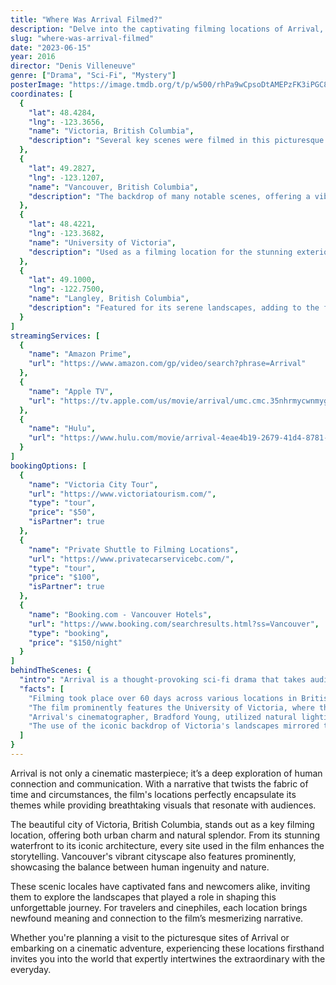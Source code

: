 ```yaml
---
title: "Where Was Arrival Filmed?"
description: "Delve into the captivating filming locations of Arrival, where the blend of stunning landscapes and thought-provoking narrative come alive."
slug: "where-was-arrival-filmed"
date: "2023-06-15"
year: 2016
director: "Denis Villeneuve"
genre: ["Drama", "Sci-Fi", "Mystery"]
posterImage: "https://image.tmdb.org/t/p/w500/rhPa9wCpsoDtAMEPzFK3iPGC8V5.jpg"
coordinates: [
  { 
    "lat": 48.4284, 
    "lng": -123.3656, 
    "name": "Victoria, British Columbia", 
    "description": "Several key scenes were filmed in this picturesque city, known for its stunning architecture and beautiful landscapes."
  },
  { 
    "lat": 49.2827, 
    "lng": -123.1207, 
    "name": "Vancouver, British Columbia", 
    "description": "The backdrop of many notable scenes, offering a vibrant urban scenery."
  },
  { 
    "lat": 48.4221, 
    "lng": -123.3682, 
    "name": "University of Victoria", 
    "description": "Used as a filming location for the stunning exterior shots of the linguistics facility."
  },
  { 
    "lat": 49.1000, 
    "lng": -122.7500, 
    "name": "Langley, British Columbia", 
    "description": "Featured for its serene landscapes, adding to the film's atmospheric aesthetic."
  }
]
streamingServices: [
  {
    "name": "Amazon Prime",
    "url": "https://www.amazon.com/gp/video/search?phrase=Arrival"
  },
  {
    "name": "Apple TV",
    "url": "https://tv.apple.com/us/movie/arrival/umc.cmc.35nhrmycwnmygmmer12axg0g9"
  },
  {
    "name": "Hulu",
    "url": "https://www.hulu.com/movie/arrival-4eae4b19-2679-41d4-8781-9485eab6b49c"
  }
]
bookingOptions: [
  {
    "name": "Victoria City Tour",
    "url": "https://www.victoriatourism.com/",
    "type": "tour",
    "price": "$50",
    "isPartner": true
  },
  {
    "name": "Private Shuttle to Filming Locations",
    "url": "https://www.privatecarservicebc.com/",
    "type": "tour",
    "price": "$100",
    "isPartner": true
  },
  {
    "name": "Booking.com - Vancouver Hotels",
    "url": "https://www.booking.com/searchresults.html?ss=Vancouver",
    "type": "booking",
    "price": "$150/night"
  }
]
behindTheScenes: {
  "intro": "Arrival is a thought-provoking sci-fi drama that takes audiences on an emotional journey through time and communication. Directed by Denis Villeneuve, its filming locations contributed significantly to the film's meditative atmosphere, blending the majestic natural beauty of British Columbia with the intricate narrative at its heart.",
  "facts": [
    "Filming took place over 60 days across various locations in British Columbia, showcasing the region's stunning landscapes.",
    "The film prominently features the University of Victoria, where the stunning architecture beautifully complemented the movie’s cerebral themes.",
    "Arrival's cinematographer, Bradford Young, utilized natural lighting extensively, enhancing the film's visual narrative.",
    "The use of the iconic backdrop of Victoria's landscapes mirrored the film's exploration of language and connections."
  ]
}
---
```


<ArrivalFilmGuide />

Arrival is not only a cinematic masterpiece; it’s a deep exploration of human connection and communication. With a narrative that twists the fabric of time and circumstances, the film's locations perfectly encapsulate its themes while providing breathtaking visuals that resonate with audiences.

The beautiful city of Victoria, British Columbia, stands out as a key filming location, offering both urban charm and natural splendor. From its stunning waterfront to its iconic architecture, every site used in the film enhances the storytelling. Vancouver's vibrant cityscape also features prominently, showcasing the balance between human ingenuity and nature.

These scenic locales have captivated fans and newcomers alike, inviting them to explore the landscapes that played a role in shaping this unforgettable journey. For travelers and cinephiles, each location brings newfound meaning and connection to the film’s mesmerizing narrative.

Whether you're planning a visit to the picturesque sites of Arrival or embarking on a cinematic adventure, experiencing these locations firsthand invites you into the world that expertly intertwines the extraordinary with the everyday.